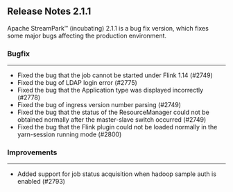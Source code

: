 
## Release Notes 2.1.1

<div style={{height: '30px'}}></div>

Apache StreamPark™ (incubating) 2.1.1 is a bug fix version, which fixes some major bugs affecting the production environment.

<div style={{height: '30px'}}></div>

### Bugfix
---

- Fixed the bug that the job cannot be started under Flink 1.14 (#2749)
- Fixed the bug of LDAP login error (#2775)
- Fixed the bug that the Application type was displayed incorrectly (#2778)
- Fixed the bug of ingress version number parsing (#2749)
- Fixed the bug that the status of the ResourceManager could not be obtained normally after the master-slave switch occurred (#2749)
- Fixed the bug that the Flink plugin could not be loaded normally in the yarn-session running mode (#2800)

### Improvements
---

- Added support for job status acquisition when hadoop sample auth is enabled (#2793)